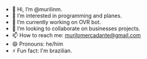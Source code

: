 - 👋 Hi, I’m @murilinm.
- 👀 I’m interested in programming and planes.
- 🌱 I’m currently working on OVR bot.
- 💞️ I’m looking to collaborate on businesses projects.
- 📫 How to reach me: murilomercadante@gmail.com
- 😄 Pronouns: he/him
- ⚡ Fun fact: I'm brazilian.
